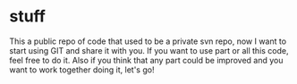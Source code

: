 stuff
=====

This a public repo of code that used to be a private svn repo, now I want to start using GIT and share it with you.
If you want to use part or all this code, feel free to do it. Also if you think that any part could be improved and
you want to work together doing it, let's go!
